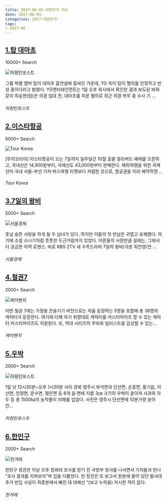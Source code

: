 ```yaml
---
title: 2017-06-01-대한민국 이슈
date: 2017-06-01-
categories: 2017-대한민국
tags: 
- 2017-06
---
```


[1.탑 대마초](http://www.huffingtonpost.kr/2017/06/01/story_n_16905486.html)
--

10000+ Search

![허핑턴포스트](http://t0.gstatic.com/images?q=tbn:ANd9GcQAU-r9u_PT6tKwlHhy-ZEfd6_LXZJomK4d_bvaNt0B45ghj_Ey8lL3Ozi74yh_ulHyLmDXA8MD)

그룹 빅뱅 멤버 탑이 대마초 흡연설에 휩싸인 가운데, YG 측이 탑이 혐의를 인정하고 반성 중이다라고 밝혔다. YG엔터테인먼트는 1일 오후 회사에서 확인한 결과 보도된 바와 같이 최승현(탑)은 의경 입대 전, 대마초를 피운 혐의로 최근 의경 복무 중 수사 기 ...
###### 허핑턴포스트

[2.이스타항공](http://www.tournews21.com/news/articleView.html?idxno=26017)
--

5000+ Search

![Tour Korea](http://t3.gstatic.com/images?q=tbn:ANd9GcSwhcWB1poySUXXfgFiB52O8UeTAJU-TW7zn_OAV0ljqwXqgl0yUG8SatzcuBOw6DctXQ2S_SWr)

[투어코리아] 이스타항공이 오는 7일까지 일주일간 10월 출발 얼리버드 예매를 오픈하고, 국내선은 14,900원부터, 국제선도 43,000원부터 판매한다. 해외여행을 위한 국제선이 국내 서울-부산 기차·버스여행 티켓보다 저렴한 것으로, 항공권을 미리 예약하면...
###### Tour Korea

[3.7일의 왕비](http://www.sedaily.com/NewsView/1OH1JJIVX1)
--

5000+ Search

![서울경제](http://t3.gstatic.com/images?q=tbn:ANd9GcTHOKe4zzog1UBr2KGra8Rh_bIk6Tk0xnUv1Z2LoSMcTf6A5kg7YHywEc1twUIvKGGeW1Ca_j2J)

훗날 슬픈 사랑을 하게 될 두 남녀가 있다. 하지만 이들의 첫 만남은 귀엽고 유쾌했다. 여기에 소설 소나기처럼 풋풋한 두근거림까지 있었다. 어른들의 사랑만큼 설레는, 그래서 더 궁금한 아역 로맨스. 바로 KBS 2TV 새 수목드라마 7일의 왕비(극본 최진영/연 ...
###### 서울경제

[4.철권7](http://www.kbench.com/?q=node/179094)
--

2000+ Search

![케이벤치](http://t3.gstatic.com/images?q=tbn:ANd9GcTpIkdHCZDZ6FY0wNM8iSMntE7JFjPyEKZqH_wQ9q4PwQy5FuybLYMiGwOyLk-jUbJ1uatPq6J9)

이번 철권 7에는 가정용 콘솔기기 버전으로는 처음 등장하는 5명을 포함해 총 36명의 캐릭터가 등장한다. 여기에 더해 자기 취향대로 캐릭터를 커스터마이즈 할 수 있는 캐릭터 커스터마이즈도 지원된다. 또, 역대 시리즈의 무비와 일러스트를 감상할 수 있는...
###### 케이벤치

[5.우박](http://www.huffingtonpost.kr/2017/06/01/story_n_16906344.html)
--

2000+ Search

![허핑턴포스트](http://t0.gstatic.com/images?q=tbn:ANd9GcRVkjSjlb0BP8Aq7T1p1KYbSo93xV6dL1_o76dFmQUlvZYlMxQFUG6LxLjeruHLL-rdIWi9p228yQ)

1일 낮 12시30분~오후 1시30분 사이 경북 영주시 부석면과 단산면, 순흥면, 풍기읍, 이산면, 안정면, 문수면, 평은면 등 8개 읍·면에 지름 3㎝ 크기의 우박이 쏟아져 사과와 자두 등 총 1500㏊의 농작물이 피해를 입었다. 사진은 영주시 단산면에 10분가량 쏟아진...
###### 허핑턴포스트

[6.한민구](http://www.hani.co.kr/arti/politics/bluehouse/797087.html)
--

2000+ Search

![한겨레](http://t3.gstatic.com/images?q=tbn:ANd9GcRh1QqhH-FX_H_AgqEBgHFe6ciA2-nPmM3Z39oEL-QQgY05ku64kA4KvQJnBTzDGNm2H0HAu7Mq)

한민구 장관은 이날 오후 청와대 조사를 받기 전 국방부 청사를 나서면서 기자들과 만나 “조사 결과를 지켜보자”며 입을 다물었다. 한 장관은 또 보고서 원본에 들어 있던 발사대 추가 반입 사실이 최종본에서 빠진 데 대해선 “(보고 누락을) 지시한 적이 없다.
###### 한겨레

